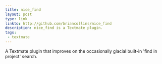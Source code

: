 ```yaml
---
title: nice_find
layout: post
type: link
linkto: http://github.com/briancollins/nice_find
description: nice_find is a Textmate plugin.
tags:
 - textmate
---
```

A Textmate plugin that improves on the occasionally glacial built-in 'find in project' search.
